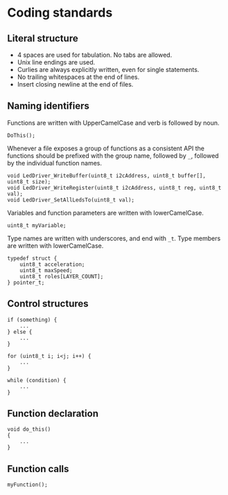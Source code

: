 # Coding standards

## Literal structure

* 4 spaces are used for tabulation. No tabs are allowed.
* Unix line endings are used.
* Curlies are always explicitly written, even for single statements.
* No trailing whitespaces at the end of lines.
* Insert closing newline at the end of files.

## Naming identifiers

Functions are written with UpperCamelCase and verb is followed by noun.

```
DoThis();
```

Whenever a file exposes a group of functions as a consistent API the functions should be prefixed with the group name, followed by `_`, followed by the individual function names.

```
void LedDriver_WriteBuffer(uint8_t i2cAddress, uint8_t buffer[], uint8_t size);
void LedDriver_WriteRegister(uint8_t i2cAddress, uint8_t reg, uint8_t val);
void LedDriver_SetAllLedsTo(uint8_t val);
```

Variables and function parameters are written with lowerCamelCase.

```
uint8_t myVariable;
```

Type names are written with underscores, and end with `_t`. Type members are written with lowerCamelCase.

```
typedef struct {
    uint8_t acceleration;
    uint8_t maxSpeed;
    uint8_t roles[LAYER_COUNT];
} pointer_t;
```

## Control structures

```
if (something) {
    ...
} else {
    ...
}

for (uint8_t i; i<j; i++) {
    ...
}

while (condition) {
    ...
}
```

## Function declaration

```
void do_this()
{
    ...
}
```

## Function calls

```
myFunction();
```

